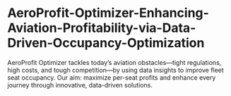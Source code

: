 # AeroProfit-Optimizer-Enhancing-Aviation-Profitability-via-Data-Driven-Occupancy-Optimization
AeroProfit Optimizer tackles today’s aviation obstacles—tight regulations, high costs, and tough competition—by using data insights to improve fleet seat occupancy. Our aim: maximize per-seat profits and enhance every journey through innovative, data-driven solutions.

